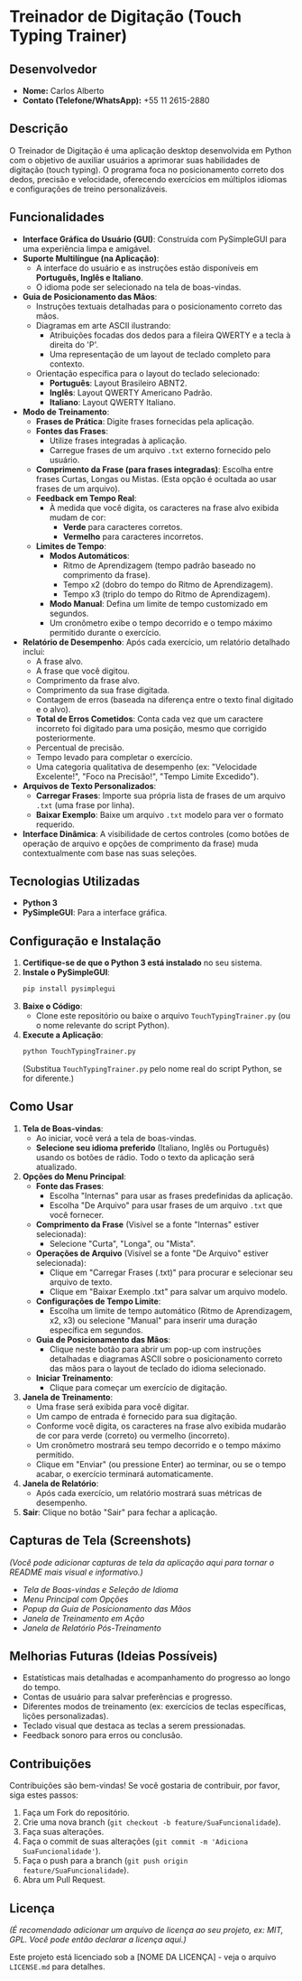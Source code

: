 # Treinador de Digitação (Touch Typing Trainer)

## Desenvolvedor

* **Nome:** Carlos Alberto
* **Contato (Telefone/WhatsApp):** +55 11 2615-2880

## Descrição

O Treinador de Digitação é uma aplicação desktop desenvolvida em Python com o objetivo de auxiliar usuários a aprimorar suas habilidades de digitação (touch typing). O programa foca no posicionamento correto dos dedos, precisão e velocidade, oferecendo exercícios em múltiplos idiomas e configurações de treino personalizáveis.

## Funcionalidades

* **Interface Gráfica do Usuário (GUI)**: Construída com PySimpleGUI para uma experiência limpa e amigável.
* **Suporte Multilíngue (na Aplicação)**:
    * A interface do usuário e as instruções estão disponíveis em **Português, Inglês e Italiano**.
    * O idioma pode ser selecionado na tela de boas-vindas.
* **Guia de Posicionamento das Mãos**:
    * Instruções textuais detalhadas para o posicionamento correto das mãos.
    * Diagramas em arte ASCII ilustrando:
        * Atribuições focadas dos dedos para a fileira QWERTY e a tecla à direita do 'P'.
        * Uma representação de um layout de teclado completo para contexto.
    * Orientação específica para o layout do teclado selecionado:
        * **Português**: Layout Brasileiro ABNT2.
        * **Inglês**: Layout QWERTY Americano Padrão.
        * **Italiano**: Layout QWERTY Italiano.
* **Modo de Treinamento**:
    * **Frases de Prática**: Digite frases fornecidas pela aplicação.
    * **Fontes das Frases**:
        * Utilize frases integradas à aplicação.
        * Carregue frases de um arquivo `.txt` externo fornecido pelo usuário.
    * **Comprimento da Frase (para frases integradas)**: Escolha entre frases Curtas, Longas ou Mistas. (Esta opção é ocultada ao usar frases de um arquivo).
    * **Feedback em Tempo Real**:
        * À medida que você digita, os caracteres na frase alvo exibida mudam de cor:
            * **Verde** para caracteres corretos.
            * **Vermelho** para caracteres incorretos.
    * **Limites de Tempo**:
        * **Modos Automáticos**:
            * Ritmo de Aprendizagem (tempo padrão baseado no comprimento da frase).
            * Tempo x2 (dobro do tempo do Ritmo de Aprendizagem).
            * Tempo x3 (triplo do tempo do Ritmo de Aprendizagem).
        * **Modo Manual**: Defina um limite de tempo customizado em segundos.
        * Um cronômetro exibe o tempo decorrido e o tempo máximo permitido durante o exercício.
* **Relatório de Desempenho**: Após cada exercício, um relatório detalhado inclui:
    * A frase alvo.
    * A frase que você digitou.
    * Comprimento da frase alvo.
    * Comprimento da sua frase digitada.
    * Contagem de erros (baseada na diferença entre o texto final digitado e o alvo).
    * **Total de Erros Cometidos**: Conta cada vez que um caractere incorreto foi digitado para uma posição, mesmo que corrigido posteriormente.
    * Percentual de precisão.
    * Tempo levado para completar o exercício.
    * Uma categoria qualitativa de desempenho (ex: "Velocidade Excelente!", "Foco na Precisão!", "Tempo Limite Excedido").
* **Arquivos de Texto Personalizados**:
    * **Carregar Frases**: Importe sua própria lista de frases de um arquivo `.txt` (uma frase por linha).
    * **Baixar Exemplo**: Baixe um arquivo `.txt` modelo para ver o formato requerido.
* **Interface Dinâmica**: A visibilidade de certos controles (como botões de operação de arquivo e opções de comprimento da frase) muda contextualmente com base nas suas seleções.

## Tecnologias Utilizadas

* **Python 3**
* **PySimpleGUI**: Para a interface gráfica.

## Configuração e Instalação

1.  **Certifique-se de que o Python 3 está instalado** no seu sistema.
2.  **Instale o PySimpleGUI**:
    ```bash
    pip install pysimplegui
    ```
3.  **Baixe o Código**:
    * Clone este repositório ou baixe o arquivo `TouchTypingTrainer.py` (ou o nome relevante do script Python).
4.  **Execute a Aplicação**:
    ```bash
    python TouchTypingTrainer.py
    ```
    (Substitua `TouchTypingTrainer.py` pelo nome real do script Python, se for diferente.)

## Como Usar

1.  **Tela de Boas-vindas**:
    * Ao iniciar, você verá a tela de boas-vindas.
    * **Selecione seu idioma preferido** (Italiano, Inglês ou Português) usando os botões de rádio. Todo o texto da aplicação será atualizado.
2.  **Opções do Menu Principal**:
    * **Fonte das Frases**:
        * Escolha "Internas" para usar as frases predefinidas da aplicação.
        * Escolha "De Arquivo" para usar frases de um arquivo `.txt` que você fornecer.
    * **Comprimento da Frase** (Visível se a fonte "Internas" estiver selecionada):
        * Selecione "Curta", "Longa", ou "Mista".
    * **Operações de Arquivo** (Visível se a fonte "De Arquivo" estiver selecionada):
        * Clique em "Carregar Frases (.txt)" para procurar e selecionar seu arquivo de texto.
        * Clique em "Baixar Exemplo .txt" para salvar um arquivo modelo.
    * **Configurações de Tempo Limite**:
        * Escolha um limite de tempo automático (Ritmo de Aprendizagem, x2, x3) ou selecione "Manual" para inserir uma duração específica em segundos.
    * **Guia de Posicionamento das Mãos**:
        * Clique neste botão para abrir um pop-up com instruções detalhadas e diagramas ASCII sobre o posicionamento correto das mãos para o layout de teclado do idioma selecionado.
    * **Iniciar Treinamento**:
        * Clique para começar um exercício de digitação.
3.  **Janela de Treinamento**:
    * Uma frase será exibida para você digitar.
    * Um campo de entrada é fornecido para sua digitação.
    * Conforme você digita, os caracteres na frase alvo exibida mudarão de cor para verde (correto) ou vermelho (incorreto).
    * Um cronômetro mostrará seu tempo decorrido e o tempo máximo permitido.
    * Clique em "Enviar" (ou pressione Enter) ao terminar, ou se o tempo acabar, o exercício terminará automaticamente.
4.  **Janela de Relatório**:
    * Após cada exercício, um relatório mostrará suas métricas de desempenho.
5.  **Sair**: Clique no botão "Sair" para fechar a aplicação.

## Capturas de Tela (Screenshots)

*(Você pode adicionar capturas de tela da aplicação aqui para tornar o README mais visual e informativo.)*

* *Tela de Boas-vindas e Seleção de Idioma*
* *Menu Principal com Opções*
* *Popup da Guia de Posicionamento das Mãos*
* *Janela de Treinamento em Ação*
* *Janela de Relatório Pós-Treinamento*

## Melhorias Futuras (Ideias Possíveis)

* Estatísticas mais detalhadas e acompanhamento do progresso ao longo do tempo.
* Contas de usuário para salvar preferências e progresso.
* Diferentes modos de treinamento (ex: exercícios de teclas específicas, lições personalizadas).
* Teclado visual que destaca as teclas a serem pressionadas.
* Feedback sonoro para erros ou conclusão.

## Contribuições

Contribuições são bem-vindas! Se você gostaria de contribuir, por favor, siga estes passos:
1.  Faça um Fork do repositório.
2.  Crie uma nova branch (`git checkout -b feature/SuaFuncionalidade`).
3.  Faça suas alterações.
4.  Faça o commit de suas alterações (`git commit -m 'Adiciona SuaFuncionalidade'`).
5.  Faça o push para a branch (`git push origin feature/SuaFuncionalidade`).
6.  Abra um Pull Request.

## Licença

*(É recomendado adicionar um arquivo de licença ao seu projeto, ex: MIT, GPL. Você pode então declarar a licença aqui.)*

Este projeto está licenciado sob a [NOME DA LICENÇA] - veja o arquivo `LICENSE.md` para detalhes.
